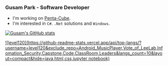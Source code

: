 ### Gusam Park - Software Developer

* I'm working on [Penta-Cube](http://www.penta-cube.com/).
* I'm interested in `C#`. `.Net` solutions and `Windows`.



[![Gusam's GitHub stats](https://github-readme-stats.vercel.app/api?username=level120)](https://github.com/level120)



[![level120](https://github-readme-stats.vercel.app/api/top-langs/?username=level120&exclude_repo=Android_MusicPlayer,Vote_of_LeeLab,Infomation_Security,Capstone,Code,ClassRoom,Leaders&langs_count=10&layout=compact&hide=java,html,css,jupyter notebook)](https://github.com/level120)